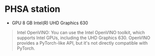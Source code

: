 
# PHSA station

- GPU 8 GB Intel(R) UHD Graphics 630

> Intel OpenVINO: You can use the Intel OpenVINO toolkit, which supports Intel GPUs, including the UHD Graphics 630. OpenVINO provides a PyTorch-like API, but it's not directly compatible with PyTorch.
